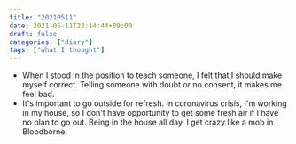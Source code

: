 ```yaml
---
title: "20210511"
date: 2021-05-11T23:14:44+09:00
draft: false
categories: ["diary"]
tags: ["what I thought"]
---
```


- When I stood in the position to teach someone, I felt that I should make myself correct. Telling someone with doubt or no consent, it makes me feel bad.
- It's important to go outside for refresh. In coronavirus crisis, I'm working in my house, so I don't have opportunity to get some fresh air if I have no plan to go out. Being in the house all day, I get crazy like a mob in Bloodborne.
